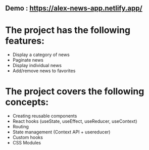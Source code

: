 ## Demo : https://alex-news-app.netlify.app/

# The project has the following features:

* Display a category of news
* Paginate news
* Display individual news
* Add/remove news to favorites

# The project covers the following concepts:

* Creating reusable components
* React hooks (useState, useEffect, useReducer, useContext)
* Routing
* State management (Context API + usereducer)
* Custom hooks
* CSS Modules


